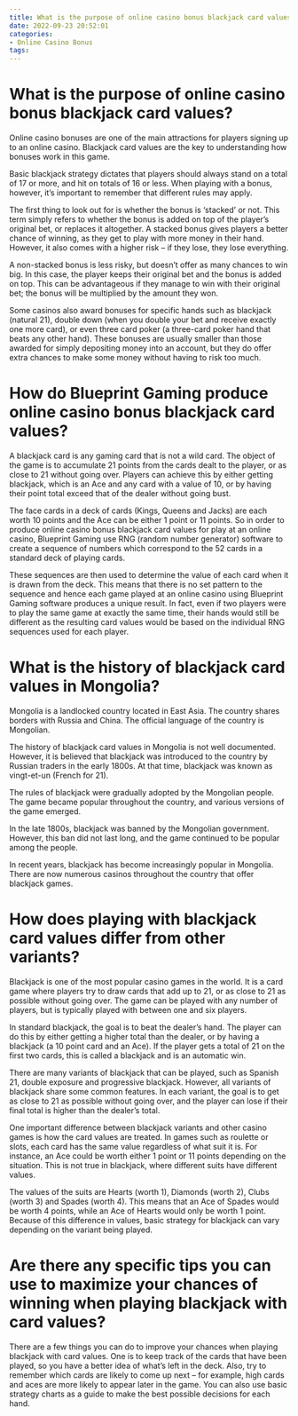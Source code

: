 ```yaml
---
title: What is the purpose of online casino bonus blackjack card values
date: 2022-09-23 20:52:01
categories:
- Online Casino Bonus
tags:
---
```



#  What is the purpose of online casino bonus blackjack card values?

Online casino bonuses are one of the main attractions for players signing up to an online casino. Blackjack card values are the key to understanding how bonuses work in this game.

Basic blackjack strategy dictates that players should always stand on a total of 17 or more, and hit on totals of 16 or less. When playing with a bonus, however, it’s important to remember that different rules may apply.

The first thing to look out for is whether the bonus is ‘stacked’ or not. This term simply refers to whether the bonus is added on top of the player’s original bet, or replaces it altogether. A stacked bonus gives players a better chance of winning, as they get to play with more money in their hand. However, it also comes with a higher risk – if they lose, they lose everything.

A non-stacked bonus is less risky, but doesn’t offer as many chances to win big. In this case, the player keeps their original bet and the bonus is added on top. This can be advantageous if they manage to win with their original bet; the bonus will be multiplied by the amount they won.

Some casinos also award bonuses for specific hands such as blackjack (natural 21), double down (when you double your bet and receive exactly one more card), or even three card poker (a three-card poker hand that beats any other hand). These bonuses are usually smaller than those awarded for simply depositing money into an account, but they do offer extra chances to make some money without having to risk too much.

#  How do Blueprint Gaming produce online casino bonus blackjack card values?

A blackjack card is any gaming card that is not a wild card. The object of the game is to accumulate 21 points from the cards dealt to the player, or as close to 21 without going over. Players can achieve this by either getting blackjack, which is an Ace and any card with a value of 10, or by having their point total exceed that of the dealer without going bust.

The face cards in a deck of cards (Kings, Queens and Jacks) are each worth 10 points and the Ace can be either 1 point or 11 points. So in order to produce online casino bonus blackjack card values for play at an online casino, Blueprint Gaming use RNG (random number generator) software to create a sequence of numbers which correspond to the 52 cards in a standard deck of playing cards.

These sequences are then used to determine the value of each card when it is drawn from the deck. This means that there is no set pattern to the sequence and hence each game played at an online casino using Blueprint Gaming software produces a unique result. In fact, even if two players were to play the same game at exactly the same time, their hands would still be different as the resulting card values would be based on the individual RNG sequences used for each player.

#  What is the history of blackjack card values in Mongolia?

Mongolia is a landlocked country located in East Asia. The country shares borders with Russia and China. The official language of the country is Mongolian.

The history of blackjack card values in Mongolia is not well documented. However, it is believed that blackjack was introduced to the country by Russian traders in the early 1800s. At that time, blackjack was known as vingt-et-un (French for 21).

The rules of blackjack were gradually adopted by the Mongolian people. The game became popular throughout the country, and various versions of the game emerged.

In the late 1800s, blackjack was banned by the Mongolian government. However, this ban did not last long, and the game continued to be popular among the people.

In recent years, blackjack has become increasingly popular in Mongolia. There are now numerous casinos throughout the country that offer blackjack games.

#  How does playing with blackjack card values differ from other variants?

Blackjack is one of the most popular casino games in the world. It is a card game where players try to draw cards that add up to 21, or as close to 21 as possible without going over. The game can be played with any number of players, but is typically played with between one and six players.

In standard blackjack, the goal is to beat the dealer’s hand. The player can do this by either getting a higher total than the dealer, or by having a blackjack (a 10 point card and an Ace). If the player gets a total of 21 on the first two cards, this is called a blackjack and is an automatic win.

There are many variants of blackjack that can be played, such as Spanish 21, double exposure and progressive blackjack. However, all variants of blackjack share some common features. In each variant, the goal is to get as close to 21 as possible without going over, and the player can lose if their final total is higher than the dealer’s total.

One important difference between blackjack variants and other casino games is how the card values are treated. In games such as roulette or slots, each card has the same value regardless of what suit it is. For instance, an Ace could be worth either 1 point or 11 points depending on the situation. This is not true in blackjack, where different suits have different values.

The values of the suits are Hearts (worth 1), Diamonds (worth 2), Clubs (worth 3) and Spades (worth 4). This means that an Ace of Spades would be worth 4 points, while an Ace of Hearts would only be worth 1 point. Because of this difference in values, basic strategy for blackjack can vary depending on the variant being played.

#  Are there any specific tips you can use to maximize your chances of winning when playing blackjack with card values?

There are a few things you can do to improve your chances when playing blackjack with card values. One is to keep track of the cards that have been played, so you have a better idea of what’s left in the deck. Also, try to remember which cards are likely to come up next – for example, high cards and aces are more likely to appear later in the game. You can also use basic strategy charts as a guide to make the best possible decisions for each hand.